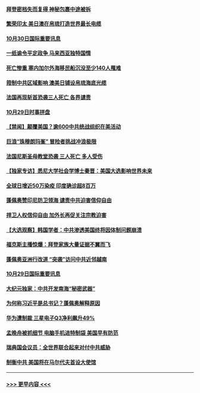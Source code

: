 #### [拜登密档失而复得 神秘包裹中途被拆](../pages/prog202/a102975243.md?t=10301903) 
#### [繁荣印太 美日澳在帛琉打造世界最长电缆](../pages/prog202/a102975233.md?t=10301903) 
#### [10月30日国际重要讯息](../pages/prog202/a102975200.md?t=10301903) 
#### [一纸谕令平定政争 马来西亚独特国情](../pages/prog202/a102975124.md?t=10301903) 
#### [死亡惨重 塞内加尔外海移民船沉没至少140人罹难](../pages/prog202/a102975104.md?t=10301903) 
#### [箝制中共区域影响 澳美日铺设帛琉海底光缆](../pages/prog202/a102975092.md?t=10301903) 
#### [法国再现斩首恐袭三人死亡 各界谴责](../pages/prog202/a102974890.md?t=10301903) 
#### [10月29日时事拼盘](../pages/prog202/a102974863.md?t=10301903) 
#### [【禁闻】颠覆美国？逾600中共统战组织在美活动](../pages/prog202/a102974836.md?t=10301903) 
#### [巨浪“珠穆朗玛峯” 冒险者挑战冲浪极限](../pages/prog202/a102974822.md?t=10301903) 
#### [法国尼斯圣母教堂恐袭 三人死亡 多人受伤](../pages/prog202/a102974685.md?t=10301903) 
#### [【独家专访】悉尼大学社会学博士秦晋：美国大选影响世界未来](../pages/prog202/a102974683.md?t=10301903) 
#### [全球日增近50万染疫 印度确诊超8百万](../pages/prog202/a102974672.md?t=10301903) 
#### [蓬佩奥赞印尼防卫领海 谴责中共迫害信仰自由](../pages/prog202/a102974655.md?t=10301903) 
#### [捍卫人权信仰自由 加外长再促关注宗教迫害](../pages/prog202/a102974637.md?t=10301903) 
#### [【大选观察】韩国学者：中共渗透美国终将因体制问题崩溃](../pages/prog202/a102974634.md?t=10301903) 
#### [福克斯主播惊爆：拜登家族大量证据不翼而飞](../pages/prog202/a102974514.md?t=10301903) 
#### [蓬佩奥亚洲行改道 “突袭”访问中共近邻越南](../pages/prog202/a102974476.md?t=10301903) 
#### [10月29日国际重要讯息](../pages/prog202/a102974473.md?t=10301903) 
#### [大纪元独家：中共开发南海“秘密武器”](../pages/prog202/a102974450.md?t=10301903) 
#### [为何称习近平是总书记？蓬佩奥解释原因](../pages/prog202/a102974415.md?t=10301903) 
#### [华为遭制裁 三星电子Q3净利飙升49%](../pages/prog202/a102974382.md?t=10301903) 
#### [孟晚舟被抓细节 电脑手机进特制袋 美国早有防范](../pages/prog202/a102974386.md?t=10301903) 
#### [瑞典国会议员：全世界联合起来对付中共威胁](../pages/prog202/a102974318.md?t=10301903) 
#### [制衡中共 美国将在马尔代夫首设大使馆](../pages/prog202/a102974257.md?t=10301903) 

----
#### [ >>> 更早内容 <<< ](../indexes/prog202-earlier.md)
